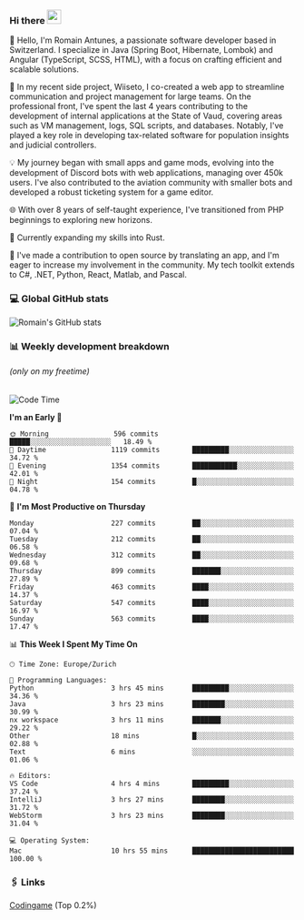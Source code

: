 ### Hi there <img src="https://media.giphy.com/media/hvRJCLFzcasrR4ia7z/giphy.gif" width="25px" height="25px">

👋 Hello, I'm Romain Antunes, a passionate software developer based in Switzerland. I specialize in Java (Spring Boot, Hibernate, Lombok) and Angular (TypeScript, SCSS, HTML), with a focus on crafting efficient and scalable solutions.

🚀 In my recent side project, Wiiseto, I co-created a web app to streamline communication and project management for large teams. On the professional front, I've spent the last 4 years contributing to the development of internal applications at the State of Vaud, covering areas such as VM management, logs, SQL scripts, and databases. Notably, I've played a key role in developing tax-related software for population insights and judicial controllers.

💡 My journey began with small apps and game mods, evolving into the development of Discord bots with web applications, managing over 450k users. I've also contributed to the aviation community with smaller bots and developed a robust ticketing system for a game editor.

🌐 With over 8 years of self-taught experience, I've transitioned from PHP beginnings to exploring new horizons.

🌱 Currently expanding my skills into Rust.

🤝 I've made a contribution to open source by translating an app, and I'm eager to increase my involvement in the community. My tech toolkit extends to C#, .NET, Python, React, Matlab, and Pascal.



### 💻 Global GitHub stats
![Romain's GitHub stats](https://github-readme-streak-stats.herokuapp.com/?user=romainantunes&theme=dark)


### 📊 Weekly development breakdown 
###### *(only on my freetime)*

<!--START_SECTION:wakastats-->
![Code Time](http://img.shields.io/badge/Code%20Time-1%2C635%20hrs%204%20mins-blue)

**I'm an Early 🐤** 

```text
🌞 Morning                596 commits         █████░░░░░░░░░░░░░░░░░░░░   18.49 % 
🌆 Daytime                1119 commits        █████████░░░░░░░░░░░░░░░░   34.72 % 
🌃 Evening                1354 commits        ███████████░░░░░░░░░░░░░░   42.01 % 
🌙 Night                  154 commits         █░░░░░░░░░░░░░░░░░░░░░░░░   04.78 % 
```
📅 **I'm Most Productive on Thursday** 

```text
Monday                   227 commits         ██░░░░░░░░░░░░░░░░░░░░░░░   07.04 % 
Tuesday                  212 commits         ██░░░░░░░░░░░░░░░░░░░░░░░   06.58 % 
Wednesday                312 commits         ██░░░░░░░░░░░░░░░░░░░░░░░   09.68 % 
Thursday                 899 commits         ███████░░░░░░░░░░░░░░░░░░   27.89 % 
Friday                   463 commits         ████░░░░░░░░░░░░░░░░░░░░░   14.37 % 
Saturday                 547 commits         ████░░░░░░░░░░░░░░░░░░░░░   16.97 % 
Sunday                   563 commits         ████░░░░░░░░░░░░░░░░░░░░░   17.47 % 
```


📊 **This Week I Spent My Time On** 

```text
🕑︎ Time Zone: Europe/Zurich

💬 Programming Languages: 
Python                   3 hrs 45 mins       █████████░░░░░░░░░░░░░░░░   34.36 % 
Java                     3 hrs 23 mins       ████████░░░░░░░░░░░░░░░░░   30.99 % 
nx workspace             3 hrs 11 mins       ███████░░░░░░░░░░░░░░░░░░   29.22 % 
Other                    18 mins             █░░░░░░░░░░░░░░░░░░░░░░░░   02.88 % 
Text                     6 mins              ░░░░░░░░░░░░░░░░░░░░░░░░░   01.06 % 

🔥 Editors: 
VS Code                  4 hrs 4 mins        █████████░░░░░░░░░░░░░░░░   37.24 % 
IntelliJ                 3 hrs 27 mins       ████████░░░░░░░░░░░░░░░░░   31.72 % 
WebStorm                 3 hrs 23 mins       ████████░░░░░░░░░░░░░░░░░   31.04 % 

💻 Operating System: 
Mac                      10 hrs 55 mins      █████████████████████████   100.00 % 
```


<!--END_SECTION:wakastats-->

### 🖇 Links

[Codingame](https://www.codingame.com/profile/defc3ee5279aecc1bb6114e1f994ea9b3325423) (Top 0.2%)
